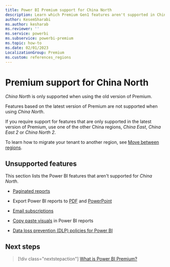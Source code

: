 ```yaml
---
title: Power BI Premium support for China North
description: Learn which Premium Gen1 features aren't supported in China North.
author: KesemSharabi
ms.author: kesharab
ms.reviewer: ''
ms.service: powerbi
ms.subservice: powerbi-premium
ms.topic: how-to
ms.date: 02/01/2023
LocalizationGroup: Premium
ms.custom: references_regions
---
```


# Premium support for China North

*China North* is only supported when using the old version of Premium.

Features based on the latest version of Premium are not supported when using *China North*.

If you require support for features that are only supported in the latest version of Premium, use one of the other China regions, *China East*, *China East 2* or *China North 2*.

To learn how to migrate your tenant to another region, see [Move between regions](../support/service-admin-region-move.md).

## Unsupported features

This section lists the Power BI features that aren't supported for *China North*.

* [Paginated reports](../paginated-reports/paginated-reports-report-builder-power-bi.md)

* Export Power BI reports to [PDF](../consumer/end-user-pdf.md) and [PowerPoint](../collaborate-share/end-user-powerpoint.md)

* [Email subscriptions](../collaborate-share/end-user-subscribe.md)

* [Copy paste visuals](../visuals/power-bi-visualization-copy-paste.md) in Power BI reports

* [Data loss prevention (DLP) policies for Power BI](service-security-dlp-policies-for-power-bi.md)

## Next steps

>[!div class="nextstepaction"]
>[What is Power BI Premium?](service-premium-what-is.md)
